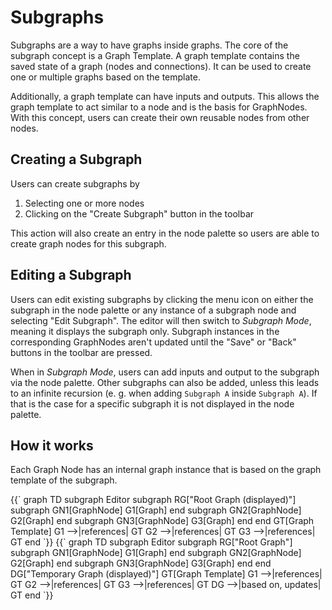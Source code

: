# Subgraphs

Subgraphs are a way to have graphs inside graphs.
The core of the subgraph concept is a <ApiLink type="classes" module="@baklavajs/core" name="GraphTemplate">Graph Template</ApiLink>.
A graph template contains the saved state of a graph (nodes and connections).
It can be used to create one or multiple graphs based on the template.

Additionally, a graph template can have inputs and outputs.
This allows the graph template to act similar to a node and is the basis for GraphNodes.
With this concept, users can create their own reusable nodes from other nodes.

## Creating a Subgraph

Users can create subgraphs by

1. Selecting one or more nodes
2. Clicking on the "Create Subgraph" button in the toolbar

This action will also create an entry in the node palette so users are able to create graph nodes for this subgraph.

## Editing a Subgraph

Users can edit existing subgraphs by clicking the menu icon on either the subgraph in the node palette or any instance of a subgraph node and selecting "Edit Subgraph".
The editor will then switch to *Subgraph Mode*, meaning it displays the subgraph only.
Subgraph instances in the corresponding GraphNodes aren't updated until the "Save" or "Back" buttons in the toolbar are pressed.

When in *Subgraph Mode*, users can add inputs and output to the subgraph via the node palette.
Other subgraphs can also be added, unless this leads to an infinite recursion (e. g. when adding `Subgraph A` inside `Subgraph A`).
If that is the case for a specific subgraph it is not displayed in the node palette.

## How it works

Each Graph Node has an internal graph instance that is based on the graph template of the subgraph.


<mermaid>
{{`
graph TD
    subgraph Editor
        subgraph RG["Root Graph (displayed)"]
            subgraph GN1[GraphNode]
                G1[Graph]
            end
            subgraph GN2[GraphNode]
                G2[Graph]
            end
            subgraph GN3[GraphNode]
                G3[Graph]
            end
        end
        GT[Graph Template]
        G1 -->|references| GT
        G2 -->|references| GT
        G3 -->|references| GT
    end
`}}
</mermaid>

<mermaid>
{{`
graph TD
    subgraph Editor
        subgraph RG["Root Graph"]
            subgraph GN1[GraphNode]
                G1[Graph]
            end
            subgraph GN2[GraphNode]
                G2[Graph]
            end
            subgraph GN3[GraphNode]
                G3[Graph]
            end
        end
        DG["Temporary Graph (displayed)"]
        GT[Graph Template]
        G1 -->|references| GT
        G2 -->|references| GT
        G3 -->|references| GT
        DG -->|based on, updates| GT
    end
`}}
</mermaid>